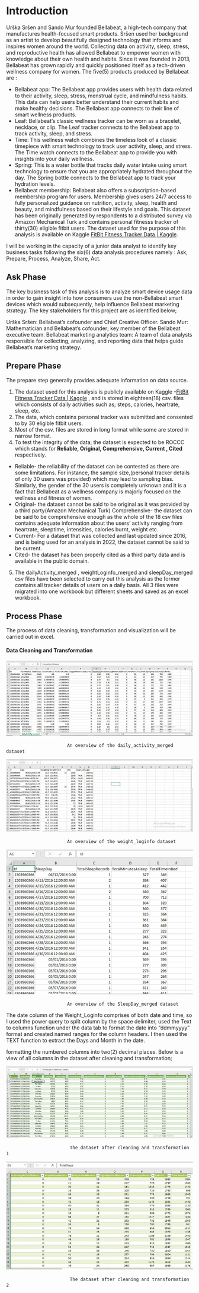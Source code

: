 # Introduction
Urška Sršen and Sando Mur founded Bellabeat, a high-tech company that manufactures health-focused smart products. Sršen used her background as an artist to develop beautifully designed technology that informs and inspires women around the world. Collecting data on activity, sleep, stress, and reproductive health has allowed Bellabeat to empower women with knowledge about their own health and habits. Since it was founded in 2013, Bellabeat has grown rapidly and quickly positioned itself as a tech-driven wellness company for women. The five(5) products produced by Bellabeat are :

- Bellabeat app: The Bellabeat app provides users with health data related to their activity, sleep, stress, menstrual cycle, and mindfulness habits. This data can help users better understand their current habits and make healthy decisions. The Bellabeat app connects to their line of smart wellness products.
- Leaf: Bellabeat’s classic wellness tracker can be worn as a bracelet, necklace, or clip. The Leaf tracker connects to the Bellabeat app to track activity, sleep, and stress.
- Time: This wellness watch combines the timeless look of a classic timepiece with smart technology to track user activity, sleep, and stress. The Time watch connects to the Bellabeat app to provide you with insights into your daily wellness.
- Spring: This is a water bottle that tracks daily water intake using smart technology to ensure that you are appropriately hydrated throughout the day. The Spring bottle connects to the Bellabeat app to track your hydration levels.
- Bellabeat membership: Bellabeat also offers a subscription-based membership program for users. Membership gives users 24/7 access to fully personalized guidance on nutrition, activity, sleep, health and beauty, and mindfulness based on their lifestyle and goals.
This dataset has been originally generated by respondents to a distributed survey via Amazon Mechanical Turk and contains personal fitnesss tracker of thirty(30) eligible fitbit users. The dataset used for the purpose of this analysis is available on Kaggle [FitBit Fitness Tracker Data | Kaggle](https://www.kaggle.com/datasets/arashnic/fitbit).

I will be working in the capacity of a junior data analyst to identify key business tasks following the six(6) data analysis procedures namely : Ask, Prepare, Process, Analyze, Share, Act.

## Ask Phase
The key business task of this analysis is to analyze smart device usage data in order to gain insight into how consumers use the non-Bellabeat smart devices which would subsequently, help influence Bellabeat marketing strategy. The key stakeholders for this project are as identified below;

Urška Sršen: Bellabeat’s cofounder and Chief Creative Officer.
Sando Mur: Mathematician and Bellabeat’s cofounder; key member of the Bellabeat executive team.
Bellabeat marketing analytics team: A team of data analysts responsible for collecting, analyzing, and reporting data that helps guide Bellabeat’s marketing strategy.

## Prepare Phase
The prepare step generally provides adequate information on data source.

1. The dataset used for this analysis is publicly available on Kaggle -[FitBit Fitness Tracker Data | Kaggle](https://www.kaggle.com/datasets/arashnic/fitbit) , and is stored in eighteen(18) csv. files which consists of daily activities such as; steps, calories, heartrate, sleep, etc.
2. The data, which contains personal tracker was submitted and consented to by 30 eligible fitbit users.
3. Most of the csv. files are stored in long format while some are stored in narrow format.
4. To test the integrity of the data; the dataset is expected to be ROCCC which stands for **Reliable, Original, Comprehensive, Current , Cited** respectively.
- Reliable- the reliability of the dataset can be contested as there are some limitations. For instance, the sample size,(personal tracker details of only 30 users was provided) which may lead to sampling bias. Similarly, the gender of the 30 users is completely unknown and it is a fact that Bellabeat as a wellness company is majorly focused on the wellness and fitness of women.
- Original- the dataset cannot be said to be original as it was provided by a third party(Amazon Mechanical Turk)
Comprehensive- the dataset can be said to be comprehensive enough as the whole of the 18 csv files contains adequate information about the users’ activity ranging from heartrate, sleeptime, intensities, calories burnt, weight etc.
- Current- For a dataset that was collected and last updated since 2016, and is being used for an analysis in 2022, the dataset cannot be said to be current.
- Cited- the dataset has been properly cited as a third party data and is available in the public domain.
5. The dailyActivity_merged , weightLoginfo_merged and sleepDay_merged csv files have been selected to carry out this analysis as the former contains all tracker details of users on a daily basis. All 3 files were migrated into one workbook but different sheets and saved as an excel workbook.

## Process Phase
The process of data cleaning, transformation and visualization will be carried out in excel.

#### Data Cleaning and Transformation

![An overview of the daily_activity_merged dataset](https://github.com/RugvedSoman/Google_CPP/blob/main/An%20overview%20of%20the%20daily_activity_merged%20dataset.png?raw=true)
                           
                           An overview of the daily_activity_merged dataset


![An overview of the weight_loginfo dataset](https://github.com/RugvedSoman/Google_CPP/blob/main/An%20overview%20of%20the%20weight_loginfo%20dataset.png?raw=true)
                           
                           An overview of the weight_loginfo dataset


![An overview of the SleepDay_merged dataset](https://github.com/RugvedSoman/Google_CPP/blob/main/An%20overview%20of%20the%20SleepDay_merged%20dataset.png?raw=true)
                           
                           An overview of the SleepDay_merged dataset


The date column of the Weight_Loginfo comprises of both date and time, so I used the power query to split column by the space delimiter, used the Text to columns function under the data tab to format the date into “ddmmyyyy” format and created named ranges for the column headers. I then used the TEXT function to extract the Days and Month in the date.

formatting the numbered columns into two(2) decimal places. Below is a view of all columns in the dataset after cleaning and transformation;

![The dataset after cleaning and transformation 1](https://github.com/RugvedSoman/Google_CPP/blob/main/the%20dataset%20after%20cleaning%20and%20transformation%201.png?raw=true)

                            The dataset after cleaning and transformation 1


![The dataset after cleaning and transformation 2](https://github.com/RugvedSoman/Google_CPP/blob/main/the%20dataset%20after%20cleaning%20and%20transformation%202.png?raw=true)

                            The dataset after cleaning and transformation 2




